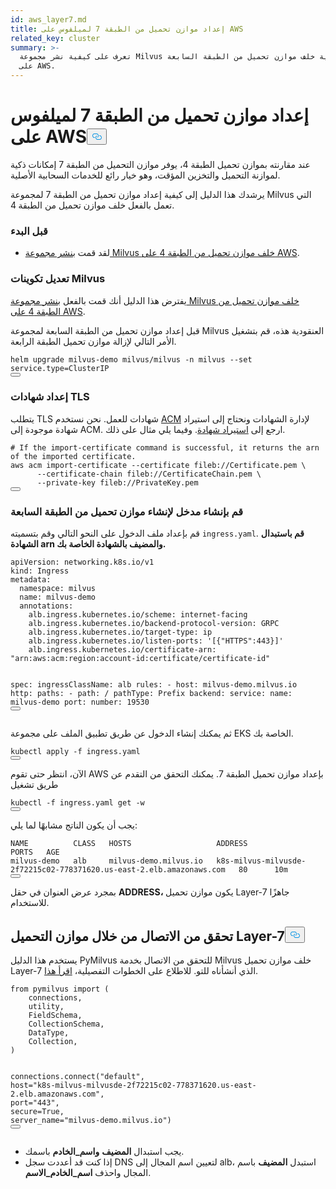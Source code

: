 ```yaml
---
id: aws_layer7.md
title: إعداد موازن تحميل من الطبقة 7 لميلفوس على AWS
related_key: cluster
summary: >-
  تعرف على كيفية نشر مجموعة Milvus العنقودية خلف موازن تحميل من الطبقة السابعة
  على AWS.
---
```

<h1 id="Set-up-a-Layer-7-Load-Balancer-for-Milvus-on-AWS" class="common-anchor-header">إعداد موازن تحميل من الطبقة 7 لميلفوس على AWS<button data-href="#Set-up-a-Layer-7-Load-Balancer-for-Milvus-on-AWS" class="anchor-icon" translate="no">
      <svg translate="no"
        aria-hidden="true"
        focusable="false"
        height="20"
        version="1.1"
        viewBox="0 0 16 16"
        width="16"
      >
        <path
          fill="#0092E4"
          fill-rule="evenodd"
          d="M4 9h1v1H4c-1.5 0-3-1.69-3-3.5S2.55 3 4 3h4c1.45 0 3 1.69 3 3.5 0 1.41-.91 2.72-2 3.25V8.59c.58-.45 1-1.27 1-2.09C10 5.22 8.98 4 8 4H4c-.98 0-2 1.22-2 2.5S3 9 4 9zm9-3h-1v1h1c1 0 2 1.22 2 2.5S13.98 12 13 12H9c-.98 0-2-1.22-2-2.5 0-.83.42-1.64 1-2.09V6.25c-1.09.53-2 1.84-2 3.25C6 11.31 7.55 13 9 13h4c1.45 0 3-1.69 3-3.5S14.5 6 13 6z"
        ></path>
      </svg>
    </button></h1><p>عند مقارنته بموازن تحميل الطبقة 4، يوفر موازن التحميل من الطبقة 7 إمكانات ذكية لموازنة التحميل والتخزين المؤقت، وهو خيار رائع للخدمات السحابية الأصلية.</p>
<p>يرشدك هذا الدليل إلى كيفية إعداد موازن تحميل من الطبقة 7 لمجموعة Milvus التي تعمل بالفعل خلف موازن تحميل من الطبقة 4.</p>
<h3 id="Before-your-start" class="common-anchor-header">قبل البدء</h3><ul>
<li>لقد قمت <a href="/docs/ar/eks.md">بنشر مجموعة Milvus خلف موازن تحميل من الطبقة 4 على AWS</a>.</li>
</ul>
<h3 id="Tweak-Milvus-configurations" class="common-anchor-header">تعديل تكوينات Milvus</h3><p>يفترض هذا الدليل أنك قمت بالفعل <a href="/docs/ar/eks.md">بنشر مجموعة Milvus خلف موازن تحميل من الطبقة 4 على AWS</a>.</p>
<p>قبل إعداد موازن تحميل من الطبقة السابعة لمجموعة Milvus العنقودية هذه، قم بتشغيل الأمر التالي لإزالة موازن تحميل الطبقة الرابعة.</p>
<pre><code translate="no" class="language-bash">helm upgrade milvus-demo milvus/milvus -n milvus --<span class="hljs-built_in">set</span> service.<span class="hljs-built_in">type</span>=ClusterIP
<button class="copy-code-btn"></button></code></pre>
<h3 id="Prepare-TLS-certificates" class="common-anchor-header">إعداد شهادات TLS</h3><p>يتطلب TLS شهادات للعمل. نحن نستخدم <a href="https://docs.aws.amazon.com/acm/latest/userguide/acm-overview.html">ACM</a> لإدارة الشهادات ونحتاج إلى استيراد شهادة موجودة إلى ACM. ارجع إلى <a href="https://docs.aws.amazon.com/acm/latest/userguide/import-certificate-api-cli.html#import-certificate-api">استيراد شهادة</a>. وفيما يلي مثال على ذلك.</p>
<pre><code translate="no" class="language-bash"># If the <span class="hljs-keyword">import</span>-certificate command is successful, it returns the arn of the imported certificate.
aws acm <span class="hljs-keyword">import</span>-certificate --certificate fileb:<span class="hljs-comment">//Certificate.pem \</span>
      --certificate-chain fileb:<span class="hljs-comment">//CertificateChain.pem \</span>
      --private-key fileb:<span class="hljs-comment">//PrivateKey.pem  </span>
<button class="copy-code-btn"></button></code></pre>
<h3 id="Create-an-Ingress-to-generate-a-Layer-7-Load-Balancer" class="common-anchor-header">قم بإنشاء مدخل لإنشاء موازن تحميل من الطبقة السابعة</h3><p>قم بإعداد ملف الدخول على النحو التالي وقم بتسميته <code translate="no">ingress.yaml</code>. <strong>قم باستبدال الشهادة arn والمضيف بالشهادة الخاصة بك.</strong></p>
<pre><code translate="no" class="language-yaml">apiVersion: networking.k8s.io/v1
kind: Ingress
metadata:
  namespace: milvus
  name: milvus-demo
  annotations:
    alb.ingress.kubernetes.io/scheme: internet-facing
    alb.ingress.kubernetes.io/backend-protocol-version: GRPC
    alb.ingress.kubernetes.io/target-type: ip
    alb.ingress.kubernetes.io/listen-ports: <span class="hljs-string">&#x27;[{&quot;HTTPS&quot;:443}]&#x27;</span>
    alb.ingress.kubernetes.io/certificate-arn: <span class="hljs-string">&quot;arn:aws:acm:region:account-id:certificate/certificate-id&quot;</span>

spec:
  ingressClassName: alb
  rules:
    - host: milvus-demo.milvus.io
      http:
        paths:
        - path: /
          pathType: Prefix
          backend:
            service:
              name: milvus-demo
              port:
                number: 19530
<button class="copy-code-btn"></button></code></pre>
<p>ثم يمكنك إنشاء الدخول عن طريق تطبيق الملف على مجموعة EKS الخاصة بك.</p>
<pre><code translate="no" class="language-bash">kubectl apply -f ingress.yaml
<button class="copy-code-btn"></button></code></pre>
<p>الآن، انتظر حتى تقوم AWS بإعداد موازن تحميل الطبقة 7. يمكنك التحقق من التقدم عن طريق تشغيل</p>
<pre><code translate="no" class="language-bash">kubectl -f ingress.yaml <span class="hljs-keyword">get</span> -w
<button class="copy-code-btn"></button></code></pre>
<p>يجب أن يكون الناتج مشابهًا لما يلي:</p>
<pre><code translate="no" class="language-shell">NAME          CLASS   HOSTS                   ADDRESS                                                                PORTS   AGE
milvus-demo   alb     milvus-demo.milvus.io   k8s-milvus-milvusde-2f72215c02-778371620.us-east-2.elb.amazonaws.com   80      10m
<button class="copy-code-btn"></button></code></pre>
<p>بمجرد عرض العنوان في حقل <strong>ADDRESS،</strong> يكون موازن تحميل Layer-7 جاهزًا للاستخدام.</p>
<h2 id="Verify-the-connection-through-the-Layer-7-load-balancer" class="common-anchor-header">تحقق من الاتصال من خلال موازن التحميل Layer-7<button data-href="#Verify-the-connection-through-the-Layer-7-load-balancer" class="anchor-icon" translate="no">
      <svg translate="no"
        aria-hidden="true"
        focusable="false"
        height="20"
        version="1.1"
        viewBox="0 0 16 16"
        width="16"
      >
        <path
          fill="#0092E4"
          fill-rule="evenodd"
          d="M4 9h1v1H4c-1.5 0-3-1.69-3-3.5S2.55 3 4 3h4c1.45 0 3 1.69 3 3.5 0 1.41-.91 2.72-2 3.25V8.59c.58-.45 1-1.27 1-2.09C10 5.22 8.98 4 8 4H4c-.98 0-2 1.22-2 2.5S3 9 4 9zm9-3h-1v1h1c1 0 2 1.22 2 2.5S13.98 12 13 12H9c-.98 0-2-1.22-2-2.5 0-.83.42-1.64 1-2.09V6.25c-1.09.53-2 1.84-2 3.25C6 11.31 7.55 13 9 13h4c1.45 0 3-1.69 3-3.5S14.5 6 13 6z"
        ></path>
      </svg>
    </button></h2><p>يستخدم هذا الدليل PyMilvus للتحقق من الاتصال بخدمة Milvus خلف موازن تحميل Layer-7 الذي أنشأناه للتو. للاطلاع على الخطوات التفصيلية، <a href="https://milvus.io/docs/v2.3.x/example_code.md">اقرأ هذا</a>.</p>
<pre><code translate="no" class="language-python"><span class="hljs-keyword">from</span> pymilvus <span class="hljs-keyword">import</span> (
    connections,
    utility,
    FieldSchema,
    CollectionSchema,
    DataType,
    Collection,
)

connections.connect(<span class="hljs-string">&quot;default&quot;</span>, host=<span class="hljs-string">&quot;k8s-milvus-milvusde-2f72215c02-778371620.us-east-2.elb.amazonaws.com&quot;</span>, port=<span class="hljs-string">&quot;443&quot;</span>, secure=<span class="hljs-literal">True</span>, server_name=<span class="hljs-string">&quot;milvus-demo.milvus.io&quot;</span>)
<button class="copy-code-btn"></button></code></pre>
<div class="alert note">
<ul>
<li>يجب استبدال <strong>المضيف</strong> <strong>واسم_الخادم</strong> باسمك.</li>
<li>إذا كنت قد أعددت سجل DNS لتعيين اسم المجال إلى alb، استبدل <strong>المضيف</strong> باسم المجال واحذف <strong>اسم_الخادم_الاسم</strong>.</li>
</ul>
</div>
